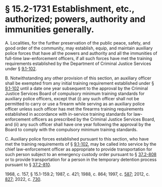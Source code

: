 # § 15.2-1731 Establishment, etc., authorized; powers, authority and immunities generally.

<p>A. Localities, for the further preservation of the public peace, safety, and good order of the community, may establish, equip, and maintain auxiliary police forces that have all the powers and authority and all the immunities of full-time law-enforcement officers, if all such forces have met the training requirements established by the Department of Criminal Justice Services under § <a href='/vacode/9.1-102/'>9.1-102</a>.</p><p>B. Notwithstanding any other provision of this section, an auxiliary officer shall be exempted from any initial training requirement established under § <a href='/vacode/9.1-102/'>9.1-102</a> until a date one year subsequent to the approval by the Criminal Justice Services Board of compulsory minimum training standards for auxiliary police officers, except that (i) any such officer shall not be permitted to carry or use a firearm while serving as an auxiliary police officer unless such officer has met the firearms training requirements established in accordance with in-service training standards for law-enforcement officers as prescribed by the Criminal Justice Services Board, and (ii) any such officer shall have one year following the approval by the Board to comply with the compulsory minimum training standards.</p><p>C. Auxiliary police forces established pursuant to this section, who have met the training requirements of § <a href='/vacode/9.1-102/'>9.1-102</a>, may be called into service by the chief law-enforcement officer as appropriate to provide transportation for such person subject to an emergency custody order pursuant to § <a href='/vacode/37.2-808/'>37.2-808</a> or to provide transportation for a person in the temporary detention process pursuant to § <a href='/vacode/37.2-810/'>37.2-810</a>.</p><p>1968, c. 157, § 15.1-159.2; 1987, c. 421; 1988, c. 864; 1997, c. <a href='http://lis.virginia.gov/cgi-bin/legp604.exe?971+ful+CHAP0587'>587</a>; 2012, c. <a href='http://lis.virginia.gov/cgi-bin/legp604.exe?121+ful+CHAP0827'>827</a>; 2022, c. <a href='http://lis.virginia.gov/cgi-bin/legp604.exe?221+ful+CHAP0730'>730</a>.</p>